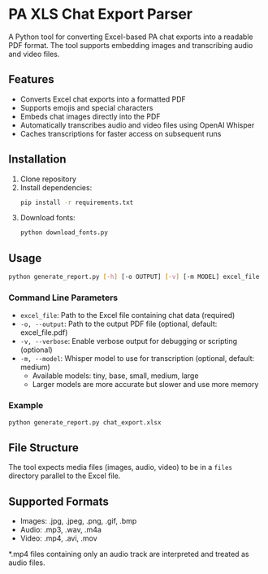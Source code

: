 # PA XLS Chat Export Parser

A Python tool for converting Excel-based PA chat exports into a readable PDF format. The tool supports embedding images and transcribing audio and video files.

## Features

- Converts Excel chat exports into a formatted PDF
- Supports emojis and special characters
- Embeds chat images directly into the PDF
- Automatically transcribes audio and video files using OpenAI Whisper
- Caches transcriptions for faster access on subsequent runs

## Installation

1. Clone repository
2. Install dependencies:
   ```bash
   pip install -r requirements.txt
   ```
3. Download fonts:
   ```bash
   python download_fonts.py
   ```

## Usage

```bash
python generate_report.py [-h] [-o OUTPUT] [-v] [-m MODEL] excel_file
```

### Command Line Parameters

- `excel_file`: Path to the Excel file containing chat data (required)
- `-o, --output`: Path to the output PDF file (optional, default: excel_file.pdf)
- `-v, --verbose`: Enable verbose output for debugging or scripting (optional)
- `-m, --model`: Whisper model to use for transcription (optional, default: medium)
  - Available models: tiny, base, small, medium, large
  - Larger models are more accurate but slower and use more memory

### Example

```bash
python generate_report.py chat_export.xlsx
```

## File Structure

The tool expects media files (images, audio, video) to be in a `files` directory parallel to the Excel file.

## Supported Formats

- Images: .jpg, .jpeg, .png, .gif, .bmp
- Audio: .mp3, .wav, .m4a
- Video: .mp4, .avi, .mov

*.mp4 files containing only an audio track are interpreted and treated as audio files.

